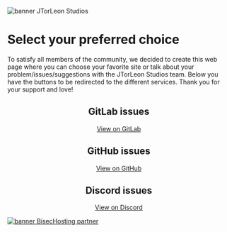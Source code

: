 ![banner JTorLeon Studios](https://gitlab.com/scs_torleon/hub-awesome-dungeon/-/raw/main/assets/BH_JTL_Header2.png)

# Select your preferred choice

To satisfy all members of the community, we decided to create this web page where you can choose your favorite site or talk about your problem/issues/suggestions with the JTorLeon Studios team. Below you have the buttons to be redirected to the different services. Thank you for your support and love!

<div style="text-align:center">

<h2>GitLab issues</h2>
<a href="https://github.com/jtorleonstudios/JTorleon" class="btn" title="Open the redirection to GitLab website">View on GitLab</a>
<br>
<h2>GitHub issues</h2>
  
<a href="https://github.com/jtorleonstudios/JTorleon" class="btn" title="Open the redirection to GitHub website">View on GitHub</a>
<br>
<h2>Discord issues</h2>
  
<a href="https://github.com/jtorleonstudios/JTorleon" class="btn" title="Open the redirection to discord server">View on Discord</a>
<br>
</div>

<a href="banner BisecHosting partner" title="https://www.bisecthosting.com/jtlelisa"><img src="https://gitlab.com/scs_torleon/hub-awesome-dungeon/-/raw/main/assets/bisec.png" alt="banner BisecHosting partner"/></a>
